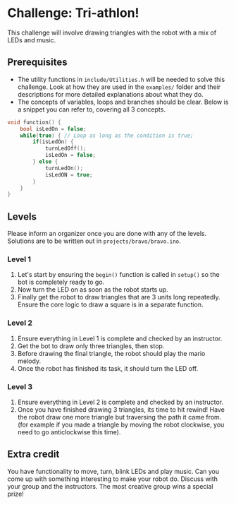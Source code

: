 # Challenge: Tri-athlon!

This challenge will involve drawing triangles with the robot with a mix of LEDs and music.

## Prerequisites

- The utility functions in `include/Utilities.h` will be needed to solve this challenge. Look at how they are used in the `examples/` folder and their descriptions for more detailed explanations about what they do.
- The concepts of variables, loops and branches should be clear. Below is a snippet you can refer to, covering all 3 concepts.

```cpp
void function() {
    bool isLedOn = false;
    while(true) { // Loop as long as the condition is true;
        if(isLedOn) {
            turnLedOff();
            isLedOn = false;
        } else {
            turnLedOn();
            isLedON = true;
        }
    }
}
```

## Levels

Please inform an organizer once you are done with any of the levels. Solutions are to be written out in `projects/bravo/bravo.ino`.

### Level 1

1. Let's start by ensuring the `begin()` function is called in `setup()` so the bot is completely ready to go.
2. Now turn the LED on as soon as the robot starts up.
3. Finally get the robot to draw triangles that are 3 units long repeatedly. Ensure the core logic to draw a square is in a separate function.

### Level 2

1. Ensure everything in Level 1 is complete and checked by an instructor.
2. Get the bot to draw only three triangles, then stop.
3. Before drawing the final triangle, the robot should play the mario melody.
4. Once the robot has finished its task, it should turn the LED off.

### Level 3

1. Ensure everything in Level 2 is complete and checked by an instructor.
2. Once you have finished drawing 3 triangles, its time to hit rewind! Have the robot draw one more triangle but traversing the path it came from. (for example if you made a triangle by moving the robot clockwise, you need to go anticlockwise this time).

## Extra credit

You have functionality to move, turn, blink LEDs and play music. Can you come up with something interesting to make your robot do. Discuss with your group and the instructors. The most creative group wins a special prize!
